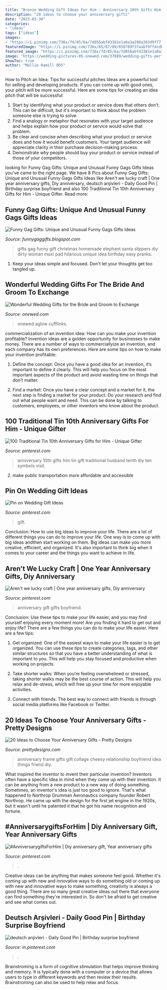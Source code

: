 ```yaml
---
title: "Bronze Wedding Gift Ideas For Him : Anniversary 10th Gifts Him Tin Gift Traditional Husband Tenth Diy Ten Symbols Visit"
description: "20 ideas to choose your anniversary gifts"
date: "2023-03-30"
categories:
- "ideas"
tags: ["ideas"]
images:
- "https://i.pinimg.com/736x/7d/85/6a/7d856abfd3381e1a0a3a288a383d9ff7.jpg"
featuredImage: "https://i.pinimg.com/736x/65/87/89/658789f37aabf9ffdcdb358e3ed0c558.jpg"
featured_image: "https://i.pinimg.com/736x/7d/85/6a/7d856abfd3381e1a0a3a288a383d9ff7.jpg"
image: "https://wedding-pictures-05.onewed.com/37889/wedding-gifts-perfect-for-the-bride-and-groom-2__full.jpg"
ShowToc: true
author: "Mallie Hamill DDS"
---
```



How to Pitch an Idea: Tips for successful pitches
Ideas are a powerful tool for selling and developing products. If you can come up with good ones, your pitch will be more successful. Here are some tips for creating an idea pitch that will be successful:
1. Start by identifying what your product or service does that others don't. This can be difficult, but it's important to think about the problem someone else is trying to solve.
2. Find a analogy or metaphor that resonates with your target audience and helps explain how your product or service would solve that problem.
3. Be clear and concise when describing what your product or service does and how it would benefit customers. Your target audience will appreciate clarity in their purchase decision-making process.
4. Demonstrate why people should buy your product or service instead of those of your competitors.

	

		
looking for Funny Gag Gifts: Unique and Unusual Funny Gags Gifts Ideas you've came to the right page. We have 8 Pics about Funny Gag Gifts: Unique and Unusual Funny Gags Gifts Ideas like Aren&#039;t we lucky craft | One year anniversary gifts, Diy anniversary, deutsch arşivleri - Daily Good Pin | Birthday surprise boyfriend and also 100 Traditional Tin 10th Anniversary Gifts for Him - Unique Gifter. Read more:
		
    
## Funny Gag Gifts: Unique And Unusual Funny Gags Gifts Ideas

<img loading=lazy src="http://4.bp.blogspot.com/-cxhCNnxXrUs/TzwIl2lQ4OI/AAAAAAAAADg/Fc_elOKeCIo/s1600/Funny+Gag+Gifts+(26).jpg" onerror="this.onerror=null;this.src='https://tse4.mm.bing.net/th?id=OIP.E57SpfJuHpdSJkd0lZa3uQAAAA&amp;pid=15.1';" alt="Funny Gag Gifts: Unique and Unusual Funny Gags Gifts Ideas">

_Source: funnygaggifts.blogspot.com_

>gifts gag funny gift christmas homemade elephant santa slippers diy dirty woman maxi pad hilarious unique idea birthday easy pranks. 

	

1. Keep your ideas simple and focused. Don't let your thoughts get too tangled up.

    
## Wonderful Wedding Gifts For The Bride And Groom To Exchange

<img loading=lazy src="https://wedding-pictures-05.onewed.com/37889/wedding-gifts-perfect-for-the-bride-and-groom-2__full.jpg" onerror="this.onerror=null;this.src='https://tse4.mm.bing.net/th?id=OIP.D9szEYdvIro1WfgRYo5UrwHaG-&amp;pid=15.1';" alt="Wonderful Wedding Gifts for the Bride and Groom to Exchange">

_Source: onewed.com_

>onewed aglow cufflinks. 

	

commercialization of an invention idea: How can you make your invention profitable?
Invention ideas are a golden opportunity for businesses to make money. There are a number of ways to commerciallyize an invention, and each company has its own preferences. Here are some tips on how to make your invention profitable:
1. Define the concept: Once you have a good idea for an invention, it’s important to define it clearly. This will help you focus on the most important aspects of the product and avoid wasting time on things that don’t matter.

2. Find a market: Once you have a clear concept and a market for it, the next step is finding a market for your product. Do your research and find out what people want and need. This can be done by talking to customers, employees, or other inventors who know about the product.


    
## 100 Traditional Tin 10th Anniversary Gifts For Him - Unique Gifter

<img loading=lazy src="https://i.pinimg.com/736x/7c/e4/7a/7ce47a1ccdc172ec603a4c829a58401b.jpg" onerror="this.onerror=null;this.src='https://tse3.mm.bing.net/th?id=OIP.Ddy3me3X3YfEFTngVPhOrQHaLG&amp;pid=15.1';" alt="100 Traditional Tin 10th Anniversary Gifts for Him - Unique Gifter">

_Source: pinterest.com_

>anniversary 10th gifts him tin gift traditional husband tenth diy ten symbols visit. 

	

2. make public transportation more affordable and accessible

    
## Pin On Wedding Gift Ideas

<img loading=lazy src="https://i.pinimg.com/736x/65/87/89/658789f37aabf9ffdcdb358e3ed0c558.jpg" onerror="this.onerror=null;this.src='https://tse4.mm.bing.net/th?id=OIP.Z3tipLAhZ2VtbEC_WgZVZAHaNK&amp;pid=15.1';" alt="Pin on Wedding Gift Ideas">

_Source: pinterest.com_

>gift. 

	

Conclusion: How to use big ideas to improve your life.
There are a lot of different things you can do to improve your life. One way is to come up with big ideas andthen start working on them. Big ideas can make you more creative, efficient, and organized. It's also important to think big when it comes to your career and the things you want to achieve in life.

    
## Aren&#039;t We Lucky Craft | One Year Anniversary Gifts, Diy Anniversary

<img loading=lazy src="https://i.pinimg.com/736x/b9/09/a8/b909a88ae9882c11551f0418e713ff1c.jpg" onerror="this.onerror=null;this.src='https://tse2.mm.bing.net/th?id=OIP.1Q8mwKEKCX-IieQyrv45TwHaFj&amp;pid=15.1';" alt="Aren&#039;t we lucky craft | One year anniversary gifts, Diy anniversary">

_Source: pinterest.com_

>anniversary gift gifts boyfriend. 

	

Conclusion: Use these tips to make your life easier, and you may find yourself enjoying every moment more!
Are you finding it hard to get out and enjoy life? There are a few things you can do to make your life easier. Here are a few tips: 
1. Get organized: One of the easiest ways to make your life easier is to get organized. You can use these tips to create categories, tags, and other similar structures so that you have a better understanding of what is important to you. This will help you stay focused and productive when working on projects. 

2. Take shorter walks: When you’re feeling overwhelmed or stressed, taking shorter walks may be the best course of action. This will help you relax and de-stress, which will free up your time for more enjoyable activities. 

3. Connect with friends: The best way to connect with friends is through social media platforms like Facebook or Twitter.

    
## 20 Ideas To Choose Your Anniversary Gifts - Pretty Designs

<img loading=lazy src="http://www.prettydesigns.com/wp-content/uploads/2015/06/Photo-Frame.jpg" onerror="this.onerror=null;this.src='https://tse3.mm.bing.net/th?id=OIP.Q4T0GwM3vH_PCg8azBS8eQHaJ3&amp;pid=15.1';" alt="20 Ideas to Choose Your Anniversary Gifts - Pretty Designs">

_Source: prettydesigns.com_

>anniversary frame gifts gift collage cheesy relationship boyfriend idea things friend diy. 

	

What inspired the inventor to invent their particular invention?
Inventors often have a specific idea in mind when they come up with their invention. It can be anything from a new product to a new way of doing something. Sometimes, an inventor's idea is just too good to ignore. That's what happened to Northrop Grumman Aeronautics company founder Robert Northrop. He came up with the design for the first jet engine in the 1920s, but it wasn't until he patented it that he got his name recognition and fortune.

    
## #AnniversarygiftsForHim | Diy Anniversary Gift, Year Anniversary Gifts

<img loading=lazy src="https://i.pinimg.com/736x/7d/85/6a/7d856abfd3381e1a0a3a288a383d9ff7.jpg" onerror="this.onerror=null;this.src='https://tse3.mm.bing.net/th?id=OIP.3G7G3TpqW4faI_Y6KqO1nAHaJ6&amp;pid=15.1';" alt="#AnniversarygiftsForHim | Diy anniversary gift, Year anniversary gifts">

_Source: pinterest.com_

>. 

	

Creative ideas can be anything that makes someone feel good. Whether it's coming up with new and innovative ways to do something old or coming up with new and innovative ways to make something, creativity is always a good thing. There are so many great creative ideas out there that everyone can find something they're interested in. So don't be afraid to get creative and see what comes out.

    
## Deutsch Arşivleri - Daily Good Pin | Birthday Surprise Boyfriend

<img loading=lazy src="https://i.pinimg.com/736x/36/13/68/3613687054de371ef551187dfbdf953f.jpg" onerror="this.onerror=null;this.src='https://tse1.mm.bing.net/th?id=OIP.Beb2-GcdDhA7woVE4n_sLQHaNx&amp;pid=15.1';" alt="deutsch arşivleri - Daily Good Pin | Birthday surprise boyfriend">

_Source: in.pinterest.com_

>. 

	

Brainstroming is a form of cognitive stimulation that helps improve thinking and memory. It is typically done with a computer or a device that allows users to type in different keywords and then review their results. Brainstroming can also be used to help relax and focus.

